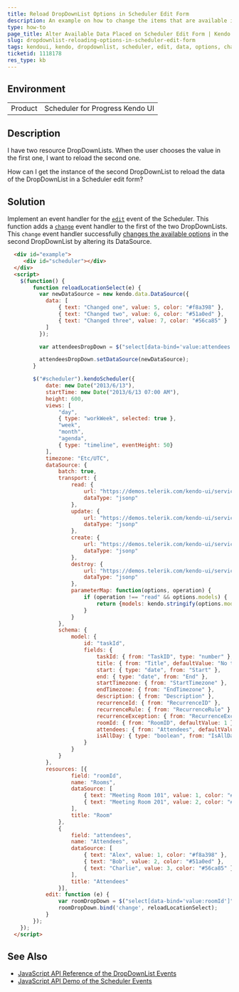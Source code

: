 ```yaml
---
title: Reload DropDownList Options in Scheduler Edit Form
description: An example on how to change the items that are available in a resource DropDownList on a Scheduler edit form.
type: how-to
page_title: Alter Available Data Placed on Scheduler Edit Form | Kendo UI DropDownList
slug: dropdownlist-reloading-options-in-scheduler-edit-form
tags: kendoui, kendo, dropdownlist, scheduler, edit, data, options, change
ticketid: 1118178
res_type: kb
---
```


## Environment

<table>
 <tr>
  <td>Product</td>
  <td>Scheduler for Progress Kendo UI</td>
 </tr>
</table>

## Description

I have two resource DropDownLists. When the user chooses the value in the first one, I want to reload the second one.

How can I get the instance of the second DropDownList to reload the data of the DropDownList in a Scheduler edit form?

## Solution

Implement an event handler for the [`edit`](http://docs.telerik.com/kendo-ui/api/javascript/ui/scheduler#events-edit) event of the Scheduler. This function adds a [`change`](http://docs.telerik.com/kendo-ui/api/javascript/ui/dropdownlist#events-change) event handler to the first of the two DropDownLists. This `change` event handler successfully [changes the available options](http://docs.telerik.com/kendo-ui/api/javascript/ui/dropdownlist#methods-setDataSource) in the second DropDownList by altering its DataSource.

```html
  <div id="example">
     <div id="scheduler"></div>
  </div>
  <script>
  	$(function() {
  		function reloadLocationSelect(e) {
  		  var newDataSource = new kendo.data.DataSource({
  			data: [
  				{ text: "Changed one", value: 5, color: "#f8a398" },
  				{ text: "Changed two", value: 6, color: "#51a0ed" },
  				{ text: "Changed three", value: 7, color: "#56ca85" }
  			]
  		  });

  		  var attendeesDropDown = $("select[data-bind='value:attendees']").getKendoDropDownList();

  		  attendeesDropDown.setDataSource(newDataSource);
  		}

  		$("#scheduler").kendoScheduler({
  			date: new Date("2013/6/13"),
  			startTime: new Date("2013/6/13 07:00 AM"),
  			height: 600,
  			views: [
  				"day",
  				{ type: "workWeek", selected: true },
  				"week",
  				"month",
  				"agenda",
  				{ type: "timeline", eventHeight: 50}
  			],
  			timezone: "Etc/UTC",
  			dataSource: {
  				batch: true,
  				transport: {
  					read: {
  						url: "https://demos.telerik.com/kendo-ui/service/tasks",
  						dataType: "jsonp"
  					},
  					update: {
  						url: "https://demos.telerik.com/kendo-ui/service/meetings/update",
  						dataType: "jsonp"
  					},
  					create: {
  						url: "https://demos.telerik.com/kendo-ui/service/meetings/create",
  						dataType: "jsonp"
  					},
  					destroy: {
  						url: "https://demos.telerik.com/kendo-ui/service/meetings/destroy",
  						dataType: "jsonp"
  					},
  					parameterMap: function(options, operation) {
  						if (operation !== "read" && options.models) {
  							return {models: kendo.stringify(options.models)};
  						}
  					}
  				},
  				schema: {
  					model: {
  						id: "taskId",
  						fields: {
  							taskId: { from: "TaskID", type: "number" },
  							title: { from: "Title", defaultValue: "No title", validation: { required: true } },
  							start: { type: "date", from: "Start" },
  							end: { type: "date", from: "End" },
  							startTimezone: { from: "StartTimezone" },
  							endTimezone: { from: "EndTimezone" },
  							description: { from: "Description" },
  							recurrenceId: { from: "RecurrenceID" },
  							recurrenceRule: { from: "RecurrenceRule" },
  							recurrenceException: { from: "RecurrenceException" },
  							roomId: { from: "RoomID", defaultValue: 1 },
  							attendees: { from: "Attendees", defaultValue: 1 },
  							isAllDay: { type: "boolean", from: "IsAllDay" }
  						}
  					}
  				}
  			},
  			resources: [{
  					field: "roomId",
  					name: "Rooms",
  					dataSource: [
  						{ text: "Meeting Room 101", value: 1, color: "#6eb3fa" },
  						{ text: "Meeting Room 201", value: 2, color: "#f58a8a" }
  					],
  					title: "Room"
  				},
  				{
  					field: "attendees",
  					name: "Attendees",
  					dataSource: [
  						{ text: "Alex", value: 1, color: "#f8a398" },
  						{ text: "Bob", value: 2, color: "#51a0ed" },
  						{ text: "Charlie", value: 3, color: "#56ca85" }
  					],
  					title: "Attendees"
  				}],
  			edit: function (e) {
  				var roomDropDown = $("select[data-bind='value:roomId']").getKendoDropDownList();
  				roomDropDown.bind('change', reloadLocationSelect);
  			}
  		});
  	});
  </script>
```

## See Also

* [JavaScript API Reference of the DropDownList Events](http://docs.telerik.com/kendo-ui/api/javascript/ui/dropdownlist#events)
* [JavaScript API Demo of the Scheduler Events](http://docs.telerik.com/kendo-ui/api/javascript/ui/scheduler#events)
